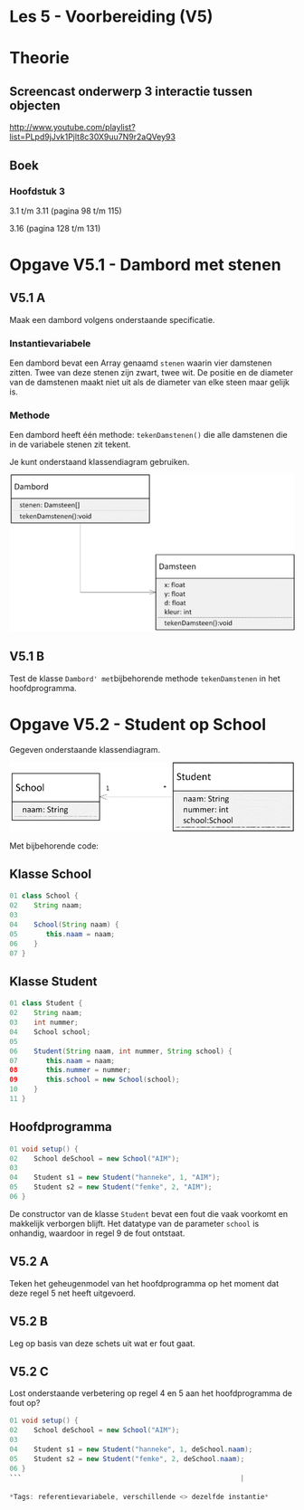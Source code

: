 Les 5 - Voorbereiding (V5)
===

# Theorie

## Screencast onderwerp 3 interactie tussen objecten

<http://www.youtube.com/playlist?list=PLpd9jJvk1Pjlt8c30X9uu7N9r2aQVey93>

## Boek

### Hoofdstuk 3

3.1 t/m 3.11 (pagina 98 t/m 115)

3.16 (pagina 128 t/m 131)


# Opgave V5.1 - Dambord met stenen

## V5.1 A

Maak een dambord volgens onderstaande specificatie.

### Instantievariabele

Een dambord bevat een Array genaamd `stenen` waarin vier damstenen zitten. Twee van deze stenen zijn zwart, twee wit. De positie en de diameter van de damstenen maakt niet uit als de diameter van elke steen maar gelijk is.

### Methode

Een dambord heeft één methode: `tekenDamstenen()` die alle damstenen die in de variabele stenen zit tekent.

Je kunt onderstaand klassendiagram gebruiken.

![damstenenCD](images/media/damstenenCD.png)

## V5.1 B

Test de klasse `Dambord' met`bijbehorende methode `tekenDamstenen` in het hoofdprogramma.


# Opgave V5.2 - Student op School

Gegeven onderstaande klassendiagram.

![studentopschool](images/media/studentopschool.png)

Met bijbehorende code:

## Klasse School

```java
01 class School {
02    String naam;
03    
04    School(String naam) {
05       this.naam = naam;
06    }
07 }
```

## Klasse Student

```java
01 class Student {
02    String naam;
03    int nummer;
04    School school;
05 
06    Student(String naam, int nummer, String school) {
07       this.naam = naam;
08       this.nummer = nummer;
09       this.school = new School(school);
10    }
11 }
```

## Hoofdprogramma

```java
01 void setup() {
02    School deSchool = new School("AIM");
03
04    Student s1 = new Student("hanneke", 1, "AIM");
05    Student s2 = new Student("femke", 2, "AIM");
06 }
``` 

De constructor van de klasse `Student` bevat een fout die vaak voorkomt en makkelijk verborgen blijft. Het datatype van de parameter `school` is onhandig, waardoor in regel 9 de fout ontstaat.

## V5.2 A

Teken het geheugenmodel van het hoofdprogramma op het moment dat deze regel 5 net heeft uitgevoerd.

## V5.2 B

Leg op basis van deze schets uit wat er fout gaat.

## V5.2 C

Lost onderstaande verbetering op regel 4 en 5 aan het hoofdprogramma de fout op?

```java
01 void setup() {
02    School deSchool = new School("AIM");
03
04    Student s1 = new Student("hanneke", 1, deSchool.naam);
05    Student s2 = new Student("femke", 2, deSchool.naam);
06 }   
```                                                      |

*Tags: referentievariabele, verschillende <> dezelfde instantie*
